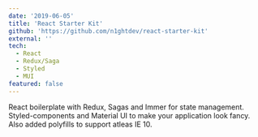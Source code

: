 ```yaml
---
date: '2019-06-05'
title: 'React Starter Kit'
github: 'https://github.com/n1ghtdev/react-starter-kit'
external: ''
tech:
  - React
  - Redux/Saga
  - Styled
  - MUI
featured: false
---
```


React boilerplate with Redux, Sagas and Immer for state management.
Styled-components and Material UI to make your application look fancy. Also
added polyfills to support atleas IE 10.
